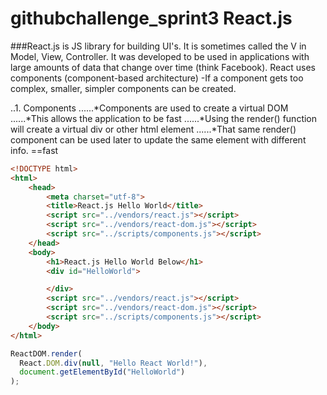 # githubchallenge_sprint3 React.js

###React.js is JS library for building UI's. It is sometimes called the V in Model, View, Controller. 
It was developed to be used in applications with large amounts of data that change over time (think Facebook). 
React uses components (component-based architecture)
-If a component gets too complex, smaller, simpler components can be created. 

..1. Components
......*Components are used to create a virtual DOM
......*This allows the application to be fast
......*Using the render() function will create a virtual div or other html element
......*That same render() component can be used later to update the same element with different info. ==fast

```html
<!DOCTYPE html>
<html>
	<head>
		<meta charset="utf-8">
		<title>React.js Hello World</title>
		<script src="../vendors/react.js"></script>
		<script src="../vendors/react-dom.js"></script>
		<script src="../scripts/components.js"></script>
	</head>
	<body>
		<h1>React.js Hello World Below</h1>
		<div id="HelloWorld">

		</div>
		<script src="../vendors/react.js"></script>
		<script src="../vendors/react-dom.js"></script>
		<script src="../scripts/components.js"></script>
	</body>
</html>
```

```javascript
ReactDOM.render(
  React.DOM.div(null, "Hello React World!"),
  document.getElementById("HelloWorld")
);
```
